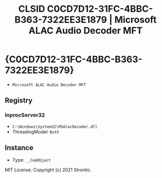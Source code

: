 ﻿---
title: "CLSID C0CD7D12-31FC-4BBC-B363-7322EE3E1879 | Microsoft ALAC Audio Decoder MFT"
excerpt: What is COM-Object CLSID C0CD7D12-31FC-4BBC-B363-7322EE3E1879?
---

# {C0CD7D12-31FC-4BBC-B363-7322EE3E1879}

* `Microsoft ALAC Audio Decoder MFT`

## Registry


### InprocServer32

* `C:\Windows\System32\MSAlacDecoder.dll`
* ThreadingModel: `Both`

## Instance

* Type: `__ComObject`

MIT License. Copyright (c) 2021 Strontic.


